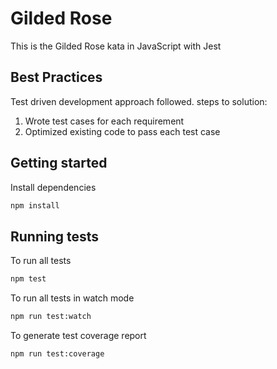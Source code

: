 # Gilded Rose

This is the Gilded Rose kata in JavaScript with Jest

## Best Practices

Test driven development approach followed.
steps to solution:

1. Wrote test cases for each requirement
2. Optimized existing code to pass each test case

## Getting started

Install dependencies

```sh
npm install
```

## Running tests

To run all tests

```sh
npm test
```

To run all tests in watch mode

```sh
npm run test:watch
```

To generate test coverage report

```sh
npm run test:coverage
```
